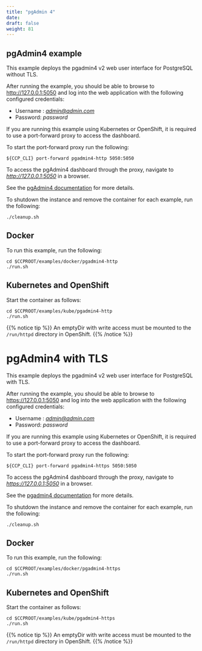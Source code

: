 ```yaml
---
title: "pgAdmin 4"
date:
draft: false
weight: 81
---
```


## pgAdmin4 example
This example deploys the pgadmin4 v2 web user interface
for PostgreSQL without TLS.

After running the example, you should be able to browse to http://127.0.0.1:5050
and log into the web application with the following configured credentials:

 * Username : *admin@admin.com*
 * Password: *password*

If you are running this example using Kubernetes or
OpenShift, it is required to use a port-forward proxy to access the dashboard.

To start the port-forward proxy run the following:

```
${CCP_CLI} port-forward pgadmin4-http 5050:5050
```

To access the pgAdmin4 dashboard through the proxy, navigate to *http://127.0.0.1:5050*
in a browser.

See the [pgAdmin4 documentation](http://pgadmin.org) for more details.

To shutdown the instance and remove the container for each example, run the following:
```
./cleanup.sh
```

## Docker

To run this example, run the following:
```
cd $CCPROOT/examples/docker/pgadmin4-http
./run.sh
```

## Kubernetes and OpenShift

Start the container as follows:
```
cd $CCPROOT/examples/kube/pgadmin4-http
./run.sh
```

{{% notice tip %}}
An emptyDir with write access must be mounted to the `/run/httpd` directory in OpenShift.
{{% /notice %}}

# pgAdmin4 with TLS

This example deploys the pgadmin4 v2 web user interface
for PostgreSQL with TLS.

After running the example, you should be able to browse to https://127.0.0.1:5050
and log into the web application with the following configured credentials:

 * Username : *admin@admin.com*
 * Password: *password*

If you are running this example using Kubernetes or
OpenShift, it is required to use a port-forward proxy to access the dashboard.

To start the port-forward proxy run the following:

```
${CCP_CLI} port-forward pgadmin4-https 5050:5050
```

To access the pgAdmin4 dashboard through the proxy, navigate to *https://127.0.0.1:5050*
in a browser.

See the [pgadmin4 documentation](http://pgadmin.org) for more details.

To shutdown the instance and remove the container for each example, run the following:
```
./cleanup.sh
```

## Docker

To run this example, run the following:
```
cd $CCPROOT/examples/docker/pgadmin4-https
./run.sh
```

## Kubernetes and OpenShift

Start the container as follows:
```
cd $CCPROOT/examples/kube/pgadmin4-https
./run.sh
```

{{% notice tip %}}
An emptyDir with write access must be mounted to the `/run/httpd` directory in OpenShift.
{{% /notice %}}
